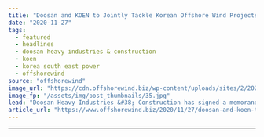 ```yaml
---
title: "Doosan and KOEN to Jointly Tackle Korean Offshore Wind Projects"
date: "2020-11-27"
tags: 
  - featured
  - headlines
  - doosan heavy industries & construction
  - koen
  - korea south east power
  - offshorewind
source: "offshorewind"
image_url: "https://cdn.offshorewind.biz/wp-content/uploads/sites/2/2020/11/27111031/Doosan-and-KOEN-to-Jointly-Tackle-Korean-Offshore-Wind-Projects.jpg"
image_fp: "/assets/img/post_thumbnails/35.jpg"
lead: "Doosan Heavy Industries &#38; Construction has signed a memorandum of understanding with Korea South-East"
article_url: "https://www.offshorewind.biz/2020/11/27/doosan-and-koen-to-jointly-tackle-korean-offshore-wind-projects/"
---
```


---
